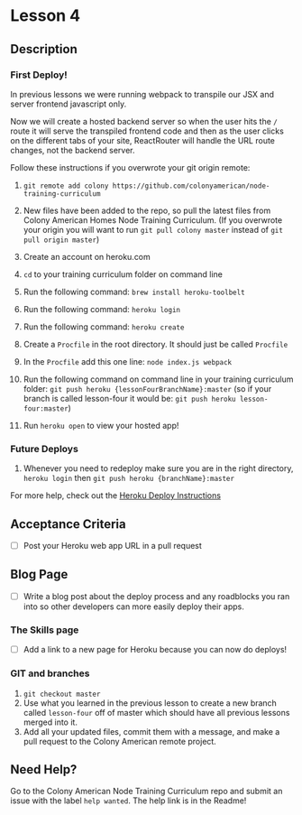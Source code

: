 # Lesson 4

## Description

### First Deploy!

In previous lessons we were running webpack to transpile our JSX and server frontend javascript only.

Now we will create a hosted backend server so when the user hits the `/` route it will serve the transpiled frontend code and then as the user clicks on the different tabs of your site, ReactRouter will handle the URL route changes, not the backend server.

Follow these instructions if you overwrote your git origin remote:
1. `git remote add colony https://github.com/colonyamerican/node-training-curriculum`

1. New files have been added to the repo, so pull the latest files from Colony American Homes Node Training Curriculum.
  (If you overwrote your origin you will want to run `git pull colony master` instead of `git pull origin master`)
1. Create an account on heroku.com
1. `cd` to your training curriculum folder on command line
1. Run the following command: `brew install heroku-toolbelt`
1. Run the following command: `heroku login`
1. Run the following command: `heroku create`
1. Create a `Procfile` in the root directory. It should just be called `Procfile`
1. In the `Procfile` add this one line: `node index.js webpack`
1. Run the following command on command line in your training curriculum folder: `git push heroku {lessonFourBranchName}:master` (so if your branch is called lesson-four it would be: `git push heroku lesson-four:master`)
1. Run `heroku open` to view your hosted app!

### Future Deploys

1. Whenever you need to redeploy make sure you are in the right directory, `heroku login` then `git push heroku {branchName}:master`

For more help, check out the [Heroku Deploy Instructions](https://devcenter.heroku.com/articles/getting-started-with-nodejs#introduction)

## Acceptance Criteria
  - [ ] Post your Heroku web app URL in a pull request

## Blog Page
  - [ ] Write a blog post about the deploy process and any roadblocks you ran into so other developers can
  more easily deploy their apps.

### The Skills page
  - [ ] Add a link to a new page for Heroku because you can now do deploys!

### GIT and branches

1. `git checkout master`
1. Use what you learned in the previous lesson to create a new branch called `lesson-four` off of master which should
have all previous lessons merged into it.
1. Add all your updated files, commit them with a message, and make a pull request to the Colony American remote project.

## Need Help?

Go to the Colony American Node Training Curriculum repo and submit an issue with the label `help wanted`. The help link is in the Readme!
